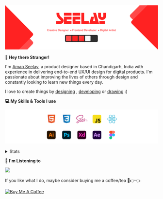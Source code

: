 [![banner](./images/seelay.svg)](https://www.seelay.in)

**👋 Hey there Stranger!**

I'm [Aman Seelay](https://www.seelay.in), a product designer based in Chandigarh, India with experience in delivering end-to-end UX/UI design for digital products. I'm passionate about improving the lives of others through design and constantly looking to learn new things every day.

I love to create things by [designing](https://www.seelay.in/#work) , [developing](https://www.seelay.in/#projects) or [drawing](https://art.seelay.in) :)

**💻 My Skills & Tools I use**

[![banner](./images/skills&tools.svg)](https://www.seelay.in/about)

<details>
  <summary>Stats</summary>

---

<!--START_SECTION:waka-->
![Profile Views](http://img.shields.io/badge/Profile%20Views-139-blue)

**🐱 My GitHub Data** 

> 🏆 256 Contributions in the Year 2022
 > 
> 📦 644.2 kB Used in GitHub's Storage 
 > 
> 💼 Opted to Hire
 > 
> 📜 2 Public Repositories 
 > 
> 🔑 34 Private Repositories  
 > 
**I'm a Night 🦉** 

```text
🌞 Morning    138 commits    ████░░░░░░░░░░░░░░░░░░░░░   16.07% 
🌆 Daytime    134 commits    ████░░░░░░░░░░░░░░░░░░░░░   15.6% 
🌃 Evening    277 commits    ████████░░░░░░░░░░░░░░░░░   32.25% 
🌙 Night      310 commits    █████████░░░░░░░░░░░░░░░░   36.09%

```
📅 **I'm Most Productive on Monday** 

```text
Monday       154 commits    ████░░░░░░░░░░░░░░░░░░░░░   17.93% 
Tuesday      95 commits     ██░░░░░░░░░░░░░░░░░░░░░░░   11.06% 
Wednesday    110 commits    ███░░░░░░░░░░░░░░░░░░░░░░   12.81% 
Thursday     149 commits    ████░░░░░░░░░░░░░░░░░░░░░   17.35% 
Friday       113 commits    ███░░░░░░░░░░░░░░░░░░░░░░   13.15% 
Saturday     114 commits    ███░░░░░░░░░░░░░░░░░░░░░░   13.27% 
Sunday       124 commits    ███░░░░░░░░░░░░░░░░░░░░░░   14.44%

```


📊 **This Week I Spent My Time On** 

```text
⌚︎ Time Zone: Asia/Kolkata

💬 Programming Languages: 
YAML                     4 mins              ███████████████████░░░░░░   77.38% 
Markdown                 1 min               ████░░░░░░░░░░░░░░░░░░░░░   19.22% 
Bash                     0 secs              ░░░░░░░░░░░░░░░░░░░░░░░░░   3.4%

🔥 Editors: 
VS Code                  5 mins              █████████████████████████   100.0%

💻 Operating System: 
Windows                  5 mins              █████████████████████████   100.0%

```

**I Mostly Code in JavaScript** 

```text
JavaScript               27 repos            ███████████████████░░░░░░   77.14% 
TypeScript               8 repos             █████░░░░░░░░░░░░░░░░░░░░   22.86%

```



 Last Updated on 24/08/2022 06:52:40 UTC
<!--END_SECTION:waka-->

---

 </details>

**🎵 I'm Listening to**

<object data="https://now-play.vercel.app/api/generate?uid=7a17a86e-d6b7-43b5-8d9c-1d6dae42a779" >

  <img src="https://now-play.vercel.app/api/generate?uid=7a17a86e-d6b7-43b5-8d9c-1d6dae42a779" />

</object>

If you like what I do, maybe consider buying me a coffee/tea 🥺👉👈

<a href="https://www.buymeacoffee.com/seelay" target="_blank"><img src="https://cdn.buymeacoffee.com/buttons/v2/default-red.png" alt="Buy Me A Coffee" width="150" ></a>
